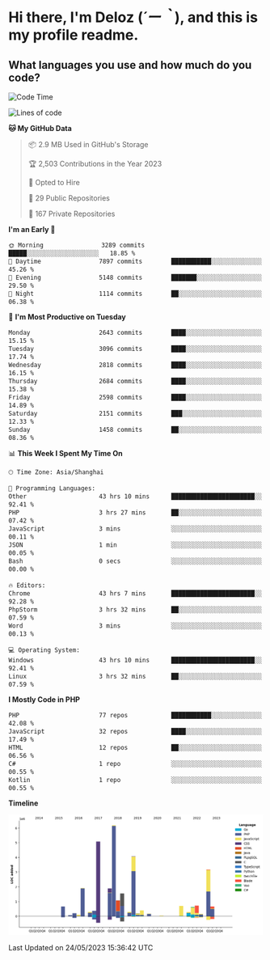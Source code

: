 # **Hi there, I'm Deloz (*´ー｀*), and this is my profile readme.**

## **What languages you use and how much do you code?**

<!--START_SECTION:waka-->
![Code Time](http://img.shields.io/badge/Code%20Time-1%2C517%20hrs%206%20mins-blue)

![Lines of code](https://img.shields.io/badge/From%20Hello%20World%20I%27ve%20Written-30.7%20million%20lines%20of%20code-blue)

**🐱 My GitHub Data** 

> 📦 2.9 MB Used in GitHub's Storage 
 > 
> 🏆 2,503 Contributions in the Year 2023
 > 
> 💼 Opted to Hire
 > 
> 📜 29 Public Repositories 
 > 
> 🔑 167 Private Repositories 
 > 
**I'm an Early 🐤** 

```text
🌞 Morning                3289 commits        █████░░░░░░░░░░░░░░░░░░░░   18.85 % 
🌆 Daytime                7897 commits        ███████████░░░░░░░░░░░░░░   45.26 % 
🌃 Evening                5148 commits        ███████░░░░░░░░░░░░░░░░░░   29.50 % 
🌙 Night                  1114 commits        ██░░░░░░░░░░░░░░░░░░░░░░░   06.38 % 
```
📅 **I'm Most Productive on Tuesday** 

```text
Monday                   2643 commits        ████░░░░░░░░░░░░░░░░░░░░░   15.15 % 
Tuesday                  3096 commits        ████░░░░░░░░░░░░░░░░░░░░░   17.74 % 
Wednesday                2818 commits        ████░░░░░░░░░░░░░░░░░░░░░   16.15 % 
Thursday                 2684 commits        ████░░░░░░░░░░░░░░░░░░░░░   15.38 % 
Friday                   2598 commits        ████░░░░░░░░░░░░░░░░░░░░░   14.89 % 
Saturday                 2151 commits        ███░░░░░░░░░░░░░░░░░░░░░░   12.33 % 
Sunday                   1458 commits        ██░░░░░░░░░░░░░░░░░░░░░░░   08.36 % 
```


📊 **This Week I Spent My Time On** 

```text
🕑︎ Time Zone: Asia/Shanghai

💬 Programming Languages: 
Other                    43 hrs 10 mins      ███████████████████████░░   92.41 % 
PHP                      3 hrs 27 mins       ██░░░░░░░░░░░░░░░░░░░░░░░   07.42 % 
JavaScript               3 mins              ░░░░░░░░░░░░░░░░░░░░░░░░░   00.11 % 
JSON                     1 min               ░░░░░░░░░░░░░░░░░░░░░░░░░   00.05 % 
Bash                     0 secs              ░░░░░░░░░░░░░░░░░░░░░░░░░   00.00 % 

🔥 Editors: 
Chrome                   43 hrs 7 mins       ███████████████████████░░   92.28 % 
PhpStorm                 3 hrs 32 mins       ██░░░░░░░░░░░░░░░░░░░░░░░   07.59 % 
Word                     3 mins              ░░░░░░░░░░░░░░░░░░░░░░░░░   00.13 % 

💻 Operating System: 
Windows                  43 hrs 10 mins      ███████████████████████░░   92.41 % 
Linux                    3 hrs 32 mins       ██░░░░░░░░░░░░░░░░░░░░░░░   07.59 % 
```

**I Mostly Code in PHP** 

```text
PHP                      77 repos            ███████████░░░░░░░░░░░░░░   42.08 % 
JavaScript               32 repos            ████░░░░░░░░░░░░░░░░░░░░░   17.49 % 
HTML                     12 repos            ██░░░░░░░░░░░░░░░░░░░░░░░   06.56 % 
C#                       1 repo              ░░░░░░░░░░░░░░░░░░░░░░░░░   00.55 % 
Kotlin                   1 repo              ░░░░░░░░░░░░░░░░░░░░░░░░░   00.55 % 
```



**Timeline**

![Lines of Code chart](https://raw.githubusercontent.com/deloz/deloz/main/assets/bar_graph.png)


 Last Updated on 24/05/2023 15:36:42 UTC
<!--END_SECTION:waka-->

